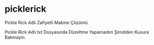# picklerick
Pickle Rick Adlı Zafiyetli Makine Çözümü 

Pickle Rick Adlı txt Dosyasında Düzeltme Yapamadım Şimdiden Kusura Bakmayın.


